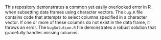 This repository demonstrates a common yet easily overlooked error in R when subsetting data frames using character vectors. The `bug.R` file contains code that attempts to select columns specified in a character vector. If one or more of these columns do not exist in the data frame, it throws an error.  The `bugSolution.R` file demonstrates a robust solution that gracefully handles missing columns.